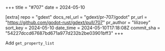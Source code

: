 +++
title = "#707"
date = 2024-05-10

[extra]
repo = "gdext"
docs_rel_url = "gdext/pr-707/godot"
pr_url = "https://github.com/godot-rust/gdext/pull/707"
pr_author = "lilizoey"
sort_key = 2024-05-10
date_time = 2024-05-10T17:18:08Z
commit_sha = "54227dccd67687bd671a977d232b2be03901bff3"
+++

Add `get_property_list`

